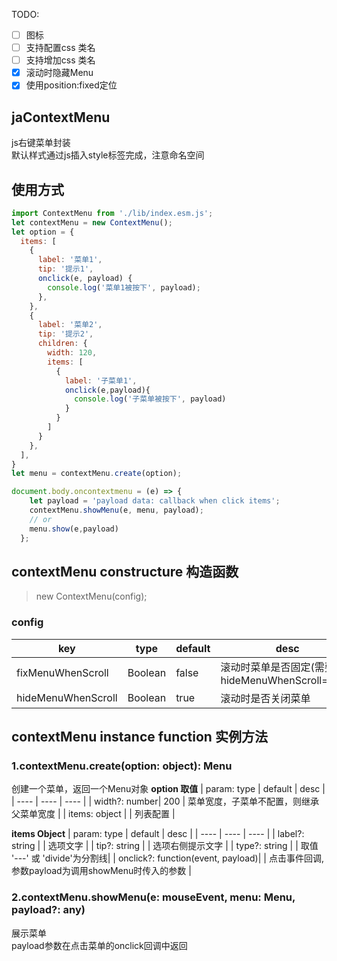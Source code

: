 TODO: 
- [ ] 图标 
- [ ] 支持配置css 类名
- [ ] 支持增加css 类名
- [x] 滚动时隐藏Menu
- [x] 使用position:fixed定位
## jaContextMenu
js右键菜单封装  
默认样式通过js插入style标签完成，注意命名空间
## 使用方式
```javascript
import ContextMenu from './lib/index.esm.js';  
let contextMenu = new ContextMenu();
let option = {
  items: [
    { 
      label: '菜单1', 
      tip: '提示1', 
      onclick(e, payload) {
        console.log('菜单1被按下', payload);
      },
    },
    { 
      label: '菜单2', 
      tip: '提示2',
      children: {
        width: 120,
        items: [
          {
            label: '子菜单1',
            onclick(e,payload){
              console.log('子菜单被按下', payload)
            }
          }
        ]
      }
    },
  ],
}
let menu = contextMenu.create(option);

document.body.oncontextmenu = (e) => {
    let payload = 'payload data: callback when click items';
    contextMenu.showMenu(e, menu, payload);
    // or
    menu.show(e,payload)
  };
 ```
## contextMenu constructure 构造函数
> new ContextMenu(config);

### config
| key | type | default | desc |
| ---- | ---- | ---- | ---- |
| fixMenuWhenScroll | Boolean | false | 滚动时菜单是否固定(需要设置hideMenuWhenScroll=false) |
| hideMenuWhenScroll | Boolean | true | 滚动时是否关闭菜单 |
## contextMenu instance function 实例方法
### 1.contextMenu.create(option: object): Menu
创建一个菜单，返回一个Menu对象
**option 取值**
| param: type | default | desc |
| ---- | ---- | ---- |
| width?: number| 200 | 菜单宽度，子菜单不配置，则继承父菜单宽度 |
| items: object |    | 列表配置 |

**items Object**
| param: type | default | desc |
| ---- | ---- | ---- |
| label?: string |    |  选项文字 |
| tip?: string |    | 选项右侧提示文字 |
| type?: string |     | 取值 '---' 或 'divide'为分割线| 
| onclick?: function(event, payload)|   | 点击事件回调,参数payload为调用showMenu时传入的参数 |
### 2.contextMenu.showMenu(e: mouseEvent, menu: Menu, payload?: any)
展示菜单  
payload参数在点击菜单的onclick回调中返回